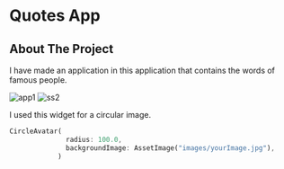 # Quotes App



## About The Project

I have made an application in this application that contains the words of 
famous people.




![app1](https://user-images.githubusercontent.com/79968953/156404830-3086547c-a172-448d-a3f3-1c9154acb360.PNG)
![ss2](https://user-images.githubusercontent.com/79968953/156406679-5214a794-34b3-4c04-bc3f-4cb0d92c89a1.PNG)

I used this widget for a circular image.
```dart
CircleAvatar(
              radius: 100.0,
              backgroundImage: AssetImage("images/yourImage.jpg"),
            )
```

